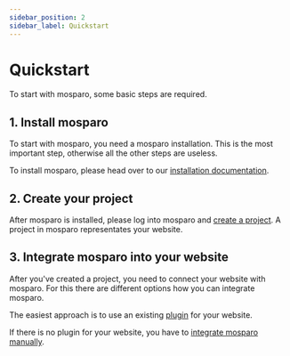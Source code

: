 ```yaml
---
sidebar_position: 2
sidebar_label: Quickstart
---
```


# Quickstart

To start with mosparo, some basic steps are required.

## 1. Install mosparo

To start with mosparo, you need a mosparo installation. This is the most important step, otherwise all the other steps are useless.

To install mosparo, please head over to our [installation documentation](/docs/category/installation).

## 2. Create your project

After mosparo is installed, please log into mosparo and [create a project](usage/projects). A project in mosparo representates your website.

## 3. Integrate mosparo into your website

After you've created a project, you need to connect your website with mosparo. For this there are different options how you can integrate mosparo.

The easiest approach is to use an existing [plugin](integration/with_plugins) for your website.

If there is no plugin for your website, you have to [integrate mosparo manually](integration/custom).